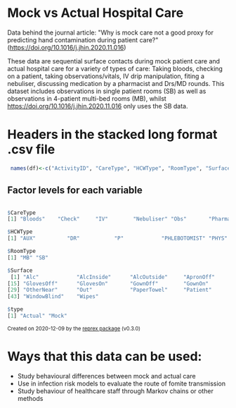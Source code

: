 # Mock vs Actual Hospital Care
Data behind the journal article: "Why is mock care not a good proxy for predicting hand contamination during patient care?" (https://doi.org/10.1016/j.jhin.2020.11.016)

These data are sequential surface contacts during mock patient care and actual hospital care for a variety of types of care: Taking bloods, checking on a patient, taking observations/vitals, IV drip manipulation, fiting a nebuliser, discussing medication by a pharmacist and Drs/MD rounds. This dataset includes observations in single patient rooms (SB) as well as observations in 4-patient multi-bed rooms (MB), whilst  https://doi.org/10.1016/j.jhin.2020.11.016 only uses the SB data.

# Headers in the stacked long format .csv file
``` r
 names(df)<-c("ActivityID", "CareType", "HCWType", "RoomType", "Surface", "Date",	"Time",	"Dev.Date.Time",	"type")
```

## Factor levels for each variable
``` r

$CareType
[1] "Bloods"    "Check"     "IV"        "Nebuliser" "Obs"       "Pharmacy"  "Rounds"   

$HCWType
[1] "AUX"          "DR"           "P"            "PHLEBOTOMIST" "PHYS"         "RN"           "SN"           "STUDN"       

$RoomType
[1] "MB" "SB"

$Surface
 [1] "Alc"            "AlcInside"      "AlcOutside"     "ApronOff"       "ApronOn"        "Bed"            "Bedding"        "BloodObsEq"     "Chair"          "Curtain"        "Door"           "EqMisc"         "EqTray"         "Equipment"     
[15] "GlovesOff"      "GlovesOn"       "GownOff"        "GownOn"         "In"             "IV"             "IVDrip"         "IVStand"        "MedsTrolley"    "Nebuliser"      "Notes"          "ObsTrolley"     "Other"          "OtherFar"      
[29] "OtherNear"      "Out"            "PaperTowel"     "Patient"        "Sharps"         "Sink"           "Soap"           "Stethoscope"    "Syringe"        "Table"          "TabletComputer" "Tap"            "Tray"           "Waste"         
[43] "WindowBlind"    "Wipes"         

$type
[1] "Actual" "Mock"  
```
<sup>Created on 2020-12-09 by the [reprex package](https://reprex.tidyverse.org) (v0.3.0)</sup>

# Ways that this data can be used:

* Study behavioural differences between mock and actual care
* Use in infection risk models to evaluate the route of fomite transmission
* Study behaviour of healthcare staff through Markov chains or other methods
